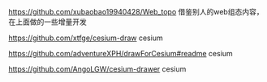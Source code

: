 https://github.com/xubaobao19940428/Web_topo   借鉴别人的web组态内容，在上面做的一些增量开发

https://github.com/xtfge/cesium-draw   cesium

https://github.com/adventureXPH/drawForCesium#readme    cesium

https://github.com/AngoLGW/cesium-drawer cesium
